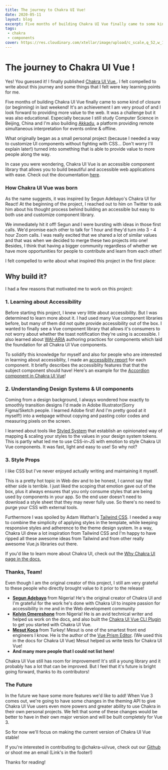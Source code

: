 ```yaml
---
title: The journey to Chakra UI Vue!
date: 2020-05-11
layout: blog
excerpt: Five months of building Chakra UI Vue finally came to some kind of closure (or beginning) in last weekend! It's an achievement I am very proud!
tags: 
 - chakra
 - components
cover: https://res.cloudinary.com/xtellar/image/upload/c_scale,q_52,w_1920/v1580271492/chakra-ui/chakra-ui-vue-banner.jpg
---
```


# The journey to Chakra UI Vue !

Yes! You guessed it! I finally published [Chakra UI Vue.](https://vue.chakra-ui.com). I felt compelled to write about this journey and some things that I felt were key learning points for me.

Five months of building Chakra UI Vue finally came to some kind of closure (or beginning) in last weekend! It's an achievement I am very proud of and I look forward to providing more value to the web. It was a challenge but it was also educational. Especially because I still study Computer Science in Beijing, China and I'm also building [Akkadu](https://akkadu.com), a platform providing remote simultaneous interpretation for events online & offline.

What originally began as a small personal project (because I needed a way to customize UI components without fighting with CSS... Don't worry I'll explain later!) turned into something that is able to provide value to more people along the way.

In case you were wondering, Chakra UI Vue is an accessible component library that allows you to build beautiful and accessible web applications with ease. Check out the documentation [here](https://vue.chakra-ui.com).

### How Chakra UI Vue was born

As the name suggests, it was inspired by Segun Adebayo's Chakra UI for React! At the beginning of the project, I reached out to him on Twitter to ask him about his thought process behind building an accessible but easy to both use and customize component library.

We immediately hit it off! Segun and I were bursting with ideas in those first calls. We'd promise each other to talk for 1 hour and they'd turn into 3 - 4 hour Zoom calls. I was really excited that we shared a lot of similar values and that was when we decided to merge these two projects into one! Besides, I think that having a bigger community regardless of whether we have more opportunities for people to contribute and learn from each other!

I felt compelled to write about what inspired this project in the first place:

## Why build it?

I had a few reasons that motivated me to work on this project:

### 1. Learning about Accessibility

  Before starting this project, I knew very little about accessibility. But I was determined to learn more about it. I had used many Vue component libraries before, but many of them did not quite provide accessibility out of the box. I wanted to finally see a Vue component library that allows it's consumers to not worry about whether the toast notification they're using is accessible. I also learned about [WAI-ARIA](https://www.w3.org/TR/wai-aria-practices-1.1/) authoring practices for components which laid the foundation for all Chakra UI Vue components.

  To solidify this knowledge for myself and also for people who are interested in learning about accessiblity, I made an [accessiblity report](https://github.com/chakra-ui/chakra-ui-vue/issues/88) for each component. It briefly describes the accessiblity features that that the subject component should have! Here's an example for the [Accordion component in Chakra UI Vue](https://github.com/chakra-ui/chakra-ui-vue/blob/master/packages/chakra-ui-core/src/CAccordion/accessibility.md)!

### 2. Understanding Design Systems & UI components

  Coming from a design background, I always wondered how exactly to smoothly transition designs I'd made in Adobe Illustrator(Sorry Figma/Sketch people. I learned Adobe first! And I'm pretty good at it myself!) into a webpage without copying and pasting color codes and measuring pixels on the screen.

  I learned about tools like [Styled System](https://styled-system.com/) that establish an opinionated way of mapping & scaling your styles to the values in your design system tokens. This is partly what led me to use CSS-in-JS with emotion to style Chakra UI Vue components. It was fast, light and easy to use! So why not?

### 3. Style Props
  
  I like CSS but I've never enjoyed actually writing and maintaining it myself.

  This is a pretty hot topic in Web dev and to be honest, I cannot say that either side is terrible. I just liked the scoping that emotion gave out of the box, plus it always ensures that you only consume styles that are being used by components in your app. So the end user doesn't need to download a style sheet that they may never fully use. So there's no need to purge your CSS with external tools.

  Furthermore I was spoiled by Adam Wathan's [Tailwind CSS](http://tailwindcss.com). I needed a way to combine the simplicity of applying styles in the template, while keeping responsive styles and adherence to the theme design system. In a way, Chakra UI drew a lot inspiration from Tailwind CSS and I'm happy to have ripped all these awesome ideas from Tailwind and from other really awesome Vue.js libraries out there.

If you'd like to learn more about Chakra UI, check out the [Why Chakra UI page in the docs.](https://vue.chakra-ui.com/why-chakra-ui)

### Thanks, Team!

Even though I am the original creator of this project, I still am very grateful to these people who directly brought value to it prior to the release!

- **[Segun Adebayo](https://twitter.com/thesegunadebayo)** from Nigeria! He's the original creator of Chakra UI and I'm grateful for the work he's done with Chakra UI to inspire passion for accessibility in me and in the Web development community
- **[Kelvin Omereshone](https://twitter.com/Dominus_Kelvin)** from Nigeria! He is an avid technical writer and helped us work on the docs, and also built the [Chakra UI Vue CLI Plugin](https://www.npmjs.com/package/vue-cli-plugin-chakra-ui) to get you started with Chakra UI Vue.
- **[Mesut Koca](https://twitter.com/imesutkoca)** from Turkey! Mesut is one of the smartest front end engineers I know. He is the author of the [Vue Prism Editor](https://www.npmjs.com/package/vue-prism-editor). (We used this in the docs for Chakra UI Vue) Mesut helped us write tests for Chakra UI Vue!
- **And many more people that I could not list here!**

Chakra UI Vue still has room for improvement! It's still a young library and it probably has a lot that can be improved. But I feel that it's future is bright going forward, thanks to its contributors!

### The Future

In the future we have some more features we'd like to add! When Vue 3 comes out, we're going to have some changes in the theming API to give Chakra UI Vue users even more powers and greater ability to use Chakra in their own personal projects. We felt that some of these changes would be better to have in their own major version and will be built completely for Vue 3.

So for now we'll focus on making the current version of Chakra UI Vue stable!

If you're interested in contributing to @chakra-ui/vue, check out our [Github](https://github.com/chakra-ui/chakra-ui-vue/issues) or shoot me an email (Link's in the footer!)

Thanks for reading!
